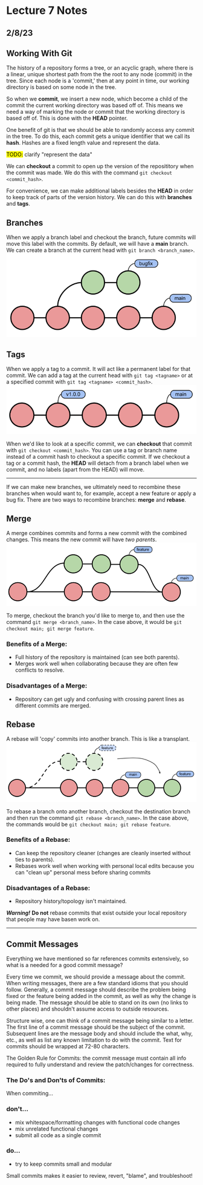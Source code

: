 # Lecture 7 Notes
## 2/8/23

## Working With Git
The history of a repository forms a tree, or an acyclic graph, where 
there is a linear, unique shortest path from the the root to any 
node (commit) in the tree. Since each node is a 'commit,' then at any
point in time, our working directory is based on some node in the tree.

So when we **commit**, we insert a new node, which become a child of 
the commit the current working directory was based off of. This means we 
need a way of marking the node or commit that the working directory is based 
off of. This is done with the **HEAD** pointer. 

One benefit of git is that we should be able to randomly access any commit 
in the tree. To do this, each commit gets a unique identifier that we call 
its **hash**. Hashes are a fixed length value and represent the data.

<mark>TODO:</mark> clarify "represent the data"

We can **checkout** a commit to open up the version of the reposititory when 
the commit was made. We do this with the command `git checkout <commit_hash>`.

For convenience, we can make additional labels besides the **HEAD** in 
order to keep track of parts of the version history. We can do this 
with **branches** and **tags**.

## Branches
When we apply a branch label and checkout the branch, future commits 
will move this label with the commits. By default, we will have a **main** 
branch. We can create a branch at the current head with `git branch <branch_name>`. ![Alt text](git%20branch%20(1).png)
## Tags
When we apply a tag to a commit. It will act like a permanent label 
for that commit. We can add a tag at the current head with `git tag <tagname>` 
or at a specified commit with `git tag <tagname> <commit_hash>`. ![Alt text](git%20tag%20(2).png)

When we'd like to look at a specific commit, we can **checkout** that 
commit with `git checkout <commit_hash>`. You can use a tag or branch name 
instead of a commit hash to checkout a specific commit. If we checkout a tag 
or a commit hash, the **HEAD** will detach from a branch label when we commit, 
and no labels (apart from the HEAD) will move.

---

If we can make new branches, we ultimately need to recombine these 
branches when would want to, for example, accept a new feature or 
apply a bug fix. There are two ways to recombine branches: **merge** 
and **rebase**.

## Merge
A merge combines commits and forms a new commit with the combined changes. 
This means the new commit will have *two parents*. ![Alt text](git%20merge.png)

To merge, checkout the branch you'd like to merge to, and then use the 
command `git merge <branch_name>`. In the case above, it would be `git checkout main; git merge feature`.
### Benefits of a Merge:
- Full history of the repository is maintained (can see both parents).
- Merges work well when collaborating because they are often few conflicts to resolve.

### Disadvantages of a Merge:
- Repository can get ugly and confusing with crossing parent lines as different commits are merged.

## Rebase
A rebase will 'copy' commits into another branch. This is like a 
transplant. ![Alt text](git%20rebase.png)

To rebase a branch onto another branch, checkout the destination branch and then 
run the command `git rebase <branch_name>`. In the case above, the commands would 
be `git checkout main; git rebase feature`.

### Benefits of a Rebase:
- Can keep the repository cleaner (changes are cleanly inserted without ties to parents).
- Rebases work well when working with personal local edits because you can "clean up" personal mess before sharing commits

### Disadvantages of a Rebase:
- Repository history/topology isn't maintained.

***Warning!*** **Do not** rebase commits that exist outside your local repository that people may have basen work on.

---

## Commit Messages
Everything we have mentioned so far references commits extensively, so 
what is a needed for a good commit message?

Every time we commit, we should provide a message about the commit. When 
writing messages, there are a few standard idioms that you should follow.
Generally, a commit message should describe the problem being fixed or 
the feature being added in the commit, as well as why the change is 
being made. The message should be able to stand on its own (no links 
to other places) and shouldn't assume access to outside resources.

Structure wise, one can think of a commit message being similar to a 
letter. The first line of a commit message should be the subject of 
the commit. Subsequent lines are the message body and should include 
the what, why, etc., as well as list any known limitation to do with 
the commit. Text for commits should be wrapped at 72-80 characters.

The Golden Rule for Commits: the commit message must contain all info 
required to fully understand and review the patch/changes for correctness.

### The Do's and Don'ts of Commits:

When commiting...

### don't...
- mix whitespace/formatting changes with functional code changes
- mix unrelated functional changes
- submit all code as a single commit

### do...
- try to keep commits small and modular

Small commits makes it easier to review, revert, "blame", and troubleshoot!
